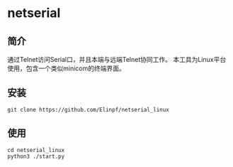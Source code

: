# netserial

## 简介
通过Telnet访问Serial口，并且本端与远端Telnet协同工作。
本工具为Linux平台使用，包含一个类似minicom的终端界面。

## 安装

```
git clone https://github.com/Elinpf/netserial_linux
```

## 使用

```
cd netserial_linux
python3 ./start.py
```

